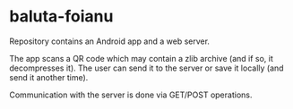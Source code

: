 baluta-foianu
=============

Repository contains an Android app and a web server.

The app scans a QR code which may contain a zlib archive (and if so,
it decompresses it). The user can send it to the server or save it
locally (and send it another time).

Communication with the server is done via GET/POST operations.
